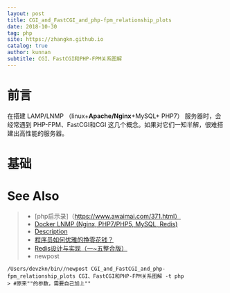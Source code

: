 ```yaml
---
layout: post
title: CGI_and_FastCGI_and_php-fpm_relationship_plots
date: 2018-10-30
tag: php
site: https://zhangkn.github.io
catalog: true
author: kunnan
subtitle: CGI、FastCGI和PHP-FPM关系图解
---
```




# 前言



在搭建 LAMP/LNMP （linux+**Apache/Nginx**+MySQL+ PHP7） 服务器时，会经常遇到 PHP-FPM、FastCGI和CGI 这几个概念。如果对它们一知半解，很难搭建出高性能的服务器。







# 基础






# See Also 

>* [php启示录]（https://www.awaimai.com/371.html）
>* [Docker LNMP (Nginx, PHP7/PHP5, MySQL, Redis)](https://github.com/yeszao/dnmp)
>* [Description](https://github.com/knPHP/awesome-php)
>* [程序员如何优雅的挣零花钱？](https://github.com/zhangkn/howto-make-more-money)
>* [Redis设计与实现（一~五整合版）](http://get.ftqq.com/522.get)
>* newpost 
>
```
/Users/devzkn/bin//newpost CGI_and_FastCGI_and_php-fpm_relationship_plots CGI、FastCGI和PHP-FPM关系图解 -t php
> #原来""的参数，需要自己加上""
```

